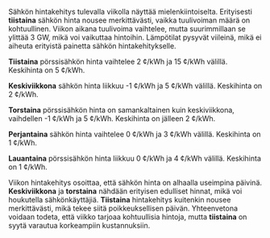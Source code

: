 Sähkön hintakehitys tulevalla viikolla näyttää mielenkiintoiselta. Erityisesti **tiistaina** sähkön hinta nousee merkittävästi, vaikka tuulivoiman määrä on kohtuullinen. Viikon aikana tuulivoima vaihtelee, mutta suurimmillaan se ylittää 3 GW, mikä voi vaikuttaa hintoihin. Lämpötilat pysyvät viileinä, mikä ei aiheuta erityistä painetta sähkön hintakehitykselle.

**Tiistaina** pörssisähkön hinta vaihtelee 2 ¢/kWh ja 15 ¢/kWh välillä. Keskihinta on 5 ¢/kWh. 

**Keskiviikkona** sähkön hinta liikkuu -1 ¢/kWh ja 5 ¢/kWh välillä. Keskihinta on 2 ¢/kWh.

**Torstaina** pörssisähkön hinta on samankaltainen kuin keskiviikkona, vaihdellen -1 ¢/kWh ja 5 ¢/kWh. Keskihinta on jälleen 2 ¢/kWh.

**Perjantaina** sähkön hinta vaihtelee 0 ¢/kWh ja 3 ¢/kWh välillä. Keskihinta on 1 ¢/kWh.

**Lauantaina** pörssisähkön hinta liikkuu 0 ¢/kWh ja 4 ¢/kWh välillä. Keskihinta on 1 ¢/kWh.

Viikon hintakehitys osoittaa, että sähkön hinta on alhaalla useimpina päivinä. **Keskiviikkona** ja **torstaina** nähdään erityisen edulliset hinnat, mikä voi houkutella sähkönkäyttäjiä. **Tiistaina** hintakehitys kuitenkin nousee merkittävästi, mikä tekee siitä poikkeuksellisen päivän. Yhteenvetona voidaan todeta, että viikko tarjoaa kohtuullisia hintoja, mutta **tiistaina** on syytä varautua korkeampiin kustannuksiin.